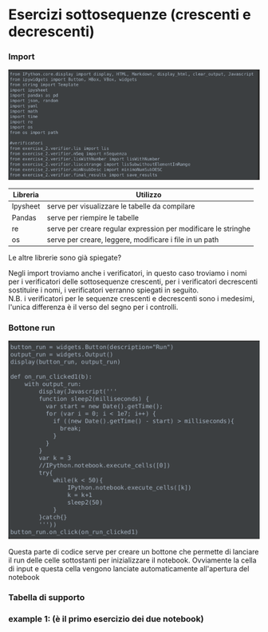 # Esercizi sottosequenze (crescenti e decrescenti)

### Import
![import](./img_sub/import.png)

| Libreria | Utilizzo                                       | 
|----------|------------------------------------------------|
| Ipysheet | serve per visualizzare le tabelle da compilare |
| Pandas   | serve per riempire le tabelle    
| re       | serve per creare regular expression per modificare le stringhe |
| os       | serve per creare, leggere, modificare i file in un path    |

Le altre librerie sono già spiegate?

Negli import troviamo anche i verificatori, in questo caso troviamo i nomi per i verificatori delle sottosequenze crescenti,
per i verificatori decrescenti sostituire i nomi, i verificatori verranno spiegati in seguito.\
N.B. i verificatori per le sequenze crescenti e decrescenti sono i medesimi, l'unica differenza è il verso del segno per i controlli.

### Bottone run
![run](./img_sub/run.png)

Questa parte di codice serve per creare un bottone che permette di lanciare il run delle celle sottostanti per inizializzare il notebook.
Ovviamente la cella di input e questa cella vengono lanciate automaticamente all'apertura del notebook

### Tabella di supporto


### example 1: (è il primo esercizio dei due notebook)
 